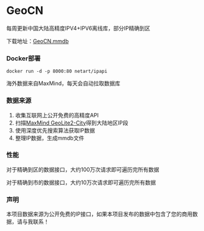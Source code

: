 # GeoCN

每周更新中国大陆高精度IPV4+IPV6离线库，部分IP精确到区

下载地址：[GeoCN.mmdb](https://github.com/ljxi/GeoCN/releases/download/Latest/GeoCN.mmdb)

### Docker部署

`docker run -d -p 8000:80 netart/ipapi`

海外数据来自MaxMind，每天会自动拉取数据库



### 数据来源

1. 收集互联网上公开免费的高精度API
2. 扫描[MaxMind GeoLite2-City](https://github.com/P3TERX/GeoLite.mmdb)得到大陆地区IP段
3. 使用深度优先搜索算法获取IP数据
4. 整理IP数据，生成mmdb文件

### 性能

对于精确到区的数据接口，大约100万次请求即可遍历完所有数据

对于精确到市的数据接口，大约10万次请求即可遍历完所有数据

### 声明

本项目数据来源为公开免费的IP接口，如果本项目发布的数据中包含了您的商用数据，请与我联系！

